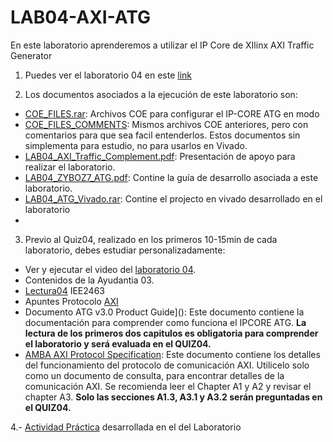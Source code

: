# LAB04-AXI-ATG
En este laboratorio aprenderemos a utilizar el IP Core de XIlinx AXI Traffic Generator

1. Puedes ver el laboratorio 04 en este [link](https://youtu.be/Hsc6xoukKoo)

2. Los documentos asociados a la ejecución de este laboratorio son:

* [COE_FILES.rar](): Archivos COE para configurar el IP-CORE ATG en modo 
* [COE_FILES_COMMENTS](): Mismos archivos COE anteriores, pero con comentarios para que sea facil entenderlos. Estos documentos sin simplementa para estudio, no para usarlos en Vivado.
* [LAB04_AXI_Traffic_Complement.pdf](): Presentación de apoyo para realizar el laboratorio.
* [LAB04_ZYBOZ7_ATG.pdf](): Contine la guía de desarrollo asociada a este laboratorio.
* [LAB04_ATG_Vivado.rar](): Contine el projecto en vivado desarrollado en el laboratorio
* 
 
3. Previo al Quiz04, realizado en los primeros 10-15min de cada laboratorio, debes estudiar personalizadamente:

* Ver y ejecutar el video del [laboratorio 04](https://youtu.be/Hsc6xoukKoo).
* Contenidos de la Ayudantia 03.
* [Lectura04]() IEE2463
* Apuntes Protocolo [AXI](https://github.com/IEE2463-SEP/Lecturas/blob/main/03.-AXI%20Summary-Notes.pdf)
* Documento ATG v3.0 Product Guide](): Este documento contiene la documentación para comprender como funciona el IPCORE ATG. **La lectura de los primeros dos capitulos es obligatoria para comprender el laboratorio y será evaluada en el QUIZ04.**
* [AMBA AXI Protocol Specification](): Este documento contiene los detalles del funcionamiento del protocolo de comunicación AXI.  Utilicelo solo como un documento de consulta, para encontrar detalles de la comunicación AXI. Se recomienda leer el Chapter A1 y A2 y revisar el chapter A3. **Solo las secciones A1.3, A3.1 y A3.2 serán preguntadas en el QUIZ04.**

4.- [Actividad Práctica]() desarrollada en el del Laboratorio 
